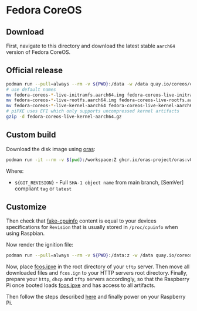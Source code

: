 # Fedora CoreOS

## Download

First, navigate to this directory and download the latest stable `aarch64`
version of Fedora CoreOS.

## Official release

```bash
podman run --pull=always --rm -v ${PWD}:/data -w /data quay.io/coreos/coreos-installer:release download -f pxe --architecture aarch64
# use default names
mv fedora-coreos-*-live-initramfs.aarch64.img fedora-coreos-live-initramfs.aarch64.img
mv fedora-coreos-*-live-rootfs.aarch64.img fedora-coreos-live-rootfs.aarch64.img
mv fedora-coreos-*-live-kernel-aarch64 fedora-coreos-live-kernel-aarch64.gz
# piPXE uses EFI which only supports uncompressed kernel artifacts
gzip -d fedora-coreos-live-kernel-aarch64.gz
```

## Custom build

Download the disk image using [oras]:

```bash
podman run -it --rm -v $(pwd):/workspace:Z ghcr.io/oras-project/oras:v0.12.0 pull ghcr.io/raballew/pipxe/fcos:${GIT_REVISION} -a
```

Where:

* `${GIT_REVISION}` -  Full `SHA-1 object name` from main branch, [SemVer]
  compliant `tag` or `latest`

## Customize

Then check that [fake-cpuinfo](fake-cpuinfo) content is equal to your devices
specifications for `Revision` that is usually stored in `/proc/cpuinfo` when
using Raspbian.

Now render the ignition file:

```bash
podman run --pull=always --rm -v ${PWD}:/data:z -w /data quay.io/coreos/butane:release --pretty --strict -d /data/ fcos.bu > fcos.ign
```

Now, place [fcos.ipxe](fcos.ipxe) in the root directory of your `tftp` server.
Then move all downloaded files and `fcos.ign` to your HTTP servers root
directory. Finally, prepare your `http`, `dhcp` and `tftp` servers accordingly,
so that the Raspberry Pi once booted loads [fcos.ipxe](fcos.ipxe) and has access
to all artifacts.

Then follow the steps described [here](../../../README.md#use) and finally power
on your Raspberry Pi.

[oras]: https://github.com/oras-project/oras
